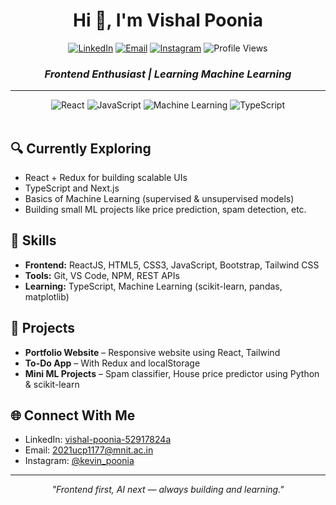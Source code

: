 <h1 align="center">Hi 👋, I'm Vishal Poonia</h1>
<p align="center">
  <a href="https://www.linkedin.com/in/vishal-poonia-52917824a"><img src="https://img.shields.io/badge/LinkedIn-0077B5?style=for-the-badge&logo=linkedin&logoColor=white" alt="LinkedIn"/></a>
  <a href="mailto:2021ucp1177@mnit.ac.in"><img src="https://img.shields.io/badge/Email-D14836?style=for-the-badge&logo=gmail&logoColor=white" alt="Email"/></a>
  <a href="https://instagram.com/kevin_poonia"><img src="https://img.shields.io/badge/Instagram-E4405F?style=for-the-badge&logo=instagram&logoColor=white" alt="Instagram"/></a>
  <img src="https://komarev.com/ghpvc/?username=kevinpoonia&style=for-the-badge&color=0e75b6" alt="Profile Views"/>
</p>

<div align="center">
  
### *Frontend Enthusiast | Learning Machine Learning*

</div>

---

<div align="center">
  <img src="https://img.shields.io/badge/ReactJS-Frontend-blue?style=for-the-badge" alt="React"/>
  <img src="https://img.shields.io/badge/JavaScript-ES6+-yellow?style=for-the-badge" alt="JavaScript"/>
  <img src="https://img.shields.io/badge/Machine-Learning-green?style=for-the-badge" alt="Machine Learning"/>
  <img src="https://img.shields.io/badge/TypeScript-informational?style=for-the-badge" alt="TypeScript"/>
</div>

<br>

## 🔍 Currently Exploring

- React + Redux for building scalable UIs
- TypeScript and Next.js
- Basics of Machine Learning (supervised & unsupervised models)
- Building small ML projects like price prediction, spam detection, etc.


## 💼 Skills

- **Frontend:** ReactJS, HTML5, CSS3, JavaScript, Bootstrap, Tailwind CSS
- **Tools:** Git, VS Code, NPM, REST APIs
- **Learning:** TypeScript, Machine Learning (scikit-learn, pandas, matplotlib)


## 🔧 Projects

- **Portfolio Website** – Responsive website using React, Tailwind
- **To-Do App** – With Redux and localStorage
- **Mini ML Projects** – Spam classifier, House price predictor using Python & scikit-learn


## 🌐 Connect With Me

- LinkedIn: [vishal-poonia-52917824a](https://www.linkedin.com/in/vishal-poonia-52917824a)
- Email: 2021ucp1177@mnit.ac.in
- Instagram: [@kevin_poonia](https://instagram.com/kevin_poonia)

---

<div align="center">
  <i>"Frontend first, AI next — always building and learning."</i>
</div>
